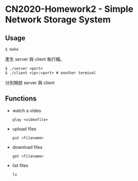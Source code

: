 # CN2020-Homework2 - Simple Network Storage System
## Usage
```shell
$ make
```
產生 server 與 client 執行檔。
```shell
$ ./server <port>
$ ./client <ip>:<port> # another terminal
```
分別開啟 server 與 client

## Functions
- watch a video
    ```
    play <videofile>
    ```
- upload files
    ```
    put <filename>
    ```
- download files
    ```
    get <filename>
    ```
- list files
    ```
    ls
    ```